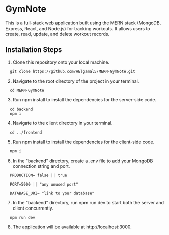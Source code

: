 # GymNote
This is a full-stack web application built using the MERN stack (MongoDB, Express, React, and Node.js) for tracking workouts. It allows users to create, read, update, and delete workout records. 

## Installation Steps
1. Clone this repository onto your local machine.
  ```
    git clone https://github.com/AElgamal5/MERN-GymNote.git
  ```
2. Navigate to the root directory of the project in your terminal.
  ```
    cd MERN-GymNote
  ```
3. Run npm install to install the dependencies for the server-side code.
  ```
    cd backend
    npm i
  ```
4. Navigate to the client directory in your terminal.
  ```
    cd ../frontend
  ```
5. Run npm install to install the dependencies for the client-side code.
  ```
    npm i
  ```
6. In the "backend" directory, create a .env file to add your MongoDB connection string and port.
  ```
    PRODUCTION= false || true

    PORT=5000 || "any unused port"

    DATABASE_URI= "link to your database"
  ```
7. In the "backend" directory, run npm run dev to start both the server and client concurrently.
  ```
    npm run dev
  ```
8. The application will be available at http://localhost:3000.
